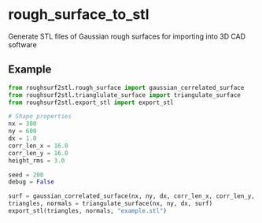# rough_surface_to_stl
Generate STL files of Gaussian rough surfaces for importing into 3D CAD software

## Example
```python
from roughsurf2stl.rough_surface import gaussian_correlated_surface
from roughsurf2stl.trianglulate_surface import triangulate_surface
from roughsurf2stl.export_stl import export_stl

# Shape properties
nx = 300
ny = 600
dx = 1.0
corr_len_x = 16.0
corr_len_y = 16.0
height_rms = 3.0

seed = 200
debug = False

surf = gaussian_correlated_surface(nx, ny, dx, corr_len_x, corr_len_y, height_rms, seed, debug)
triangles, normals = triangulate_surface(nx, ny, dx, surf)
export_stl(triangles, normals, "example.stl")
```